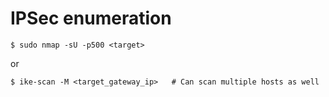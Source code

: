 # IPSec enumeration

```console
$ sudo nmap -sU -p500 <target>
```

or 

```console
$ ike-scan -M <target_gateway_ip> 	# Can scan multiple hosts as well
```